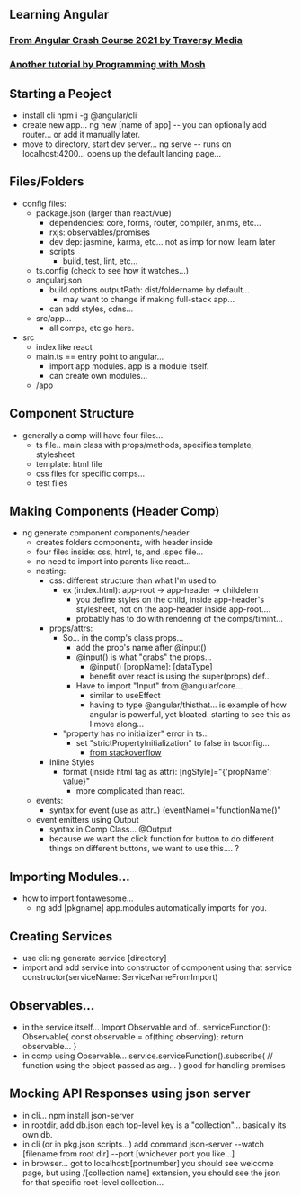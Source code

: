 ## Learning Angular

### [From Angular Crash Course 2021 by Traversy Media](https://www.youtube.com/watch?v=3dHNOWTI7H8)
### [Another tutorial by Programming with Mosh](https://www.youtube.com/watch?v=k5E2AVpwsko)

## Starting a Peoject
-	install cli
	npm i -g @angular/cli
-	create new app...
	ng new [name of app]
	-- you can optionally add router... or add it manually later.
-	move to directory, start dev server...
	ng serve
	-- runs on localhost:4200... opens up the default landing page...

## Files/Folders
-	config files:
	-	package.json (larger than react/vue)
		-	dependencies: core, forms, router, compiler, anims, etc...
		-	rxjs: observables/promises
		-	dev dep: jasmine, karma, etc... not as imp for now. learn later
		-	scripts
			-	build, test, lint, etc...
	-	ts.config (check to see how it watches...)
	-	angularj.son
		-	build.options.outputPath: dist/foldername by default...
			-	may want to change if making full-stack app...
		-	can add styles, cdns...
	-	src/app...
		-	all comps, etc go here.
-	src
	-	index like react
	-	main.ts == entry point to angular...
		-	import app modules. app is a module itself.
		-	can create own modules...
	-	/app

## Component Structure
-	generally a comp will have four files...
	-	ts file.. main class with props/methods, specifies template, stylesheet
	-	template: html file
	-	css files for specific comps...
	-	test files

## Making Components (Header Comp)
-	ng generate component components/header
	-	creates folders components, with header inside
	-	four files inside: css, html, ts, and .spec file...
	-	no need to import into parents like react...
	-	nesting:
		-	css: different structure than what I'm used to.
			-	ex (index.html): app-root -> app-header -> childelem
				-	you define styles on the child, inside app-header's stylesheet, not on the app-header inside app-root....
				-	probably has to do with rendering of the comps/timint...
		-	props/attrs:
			-	So... in the comp's class props...
				-	add the prop's name after @input()
				-	@input() is what "grabs" the props...
					-	@input() [propName]: [dataType]
					-	benefit over react is using the super(props) def...
				-	Have to import "Input" from @angular/core...
					-	similar to useEffect
					-	having to type @angular/thisthat... is example of how angular is powerful, yet bloated. starting to see this as I move along...
			-	"property has no initializer" error in ts...
				-	set "strictPropertyInitialization" to false in tsconfig...
					-	[from stackoverflow](https://stackoverflow.com/questions/49699067/property-has-no-initializer-and-is-not-definitely-assigned-in-the-construc)
		-	Inline Styles
			-	format (inside html tag as attr): [ngStyle]="{'propName': value}"
				-	more complicated than react.
	-	events:
		-	syntax for event (use as attr..)
			(eventName)="functionName()"
	-	event emitters using Output
		-	syntax in Comp Class...
			@Output
		-	because we want the click function for button to do different things on different buttons, we want to use this.... ?

## Importing Modules...
-	how to import fontawesome...
	-	ng add [pkgname]
		app.modules automatically imports for you.

## Creating Services
-	use cli:
	ng generate service [directory]
-	import and add service into constructor of component using that service
	constructor(serviceName: ServiceNameFromImport)

## Observables...
-	in the service itself...
	Import Observable and of..
	serviceFunction(): Observable<type def>{
		const observable = of(thing observing);
		return observable...
	}
-	in comp using Observable...
	service.serviceFunction().subscribe(
		// function using the object passed as arg...
	)
	good for handling promises

## Mocking API Responses using json server
-	in cli...
	npm install json-server
-	in rootdir, add db.json
	each top-level key is a "collection"... basically its own db.
-	in cli (or in pkg.json scripts...) add command
	json-server --watch [filename from root dir] --port [whichever port you like...]
-	in browser... got to localhost:[portnumber]
	you should see welcome page, but using /[collection name] extension, you should see the json for that specific root-level collection...
